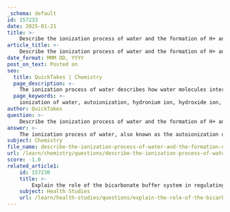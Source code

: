 ```yaml
---
_schema: default
id: 157233
date: 2025-01-21
title: >-
    Describe the ionization process of water and the formation of H+ and OH- ions.
article_title: >-
    Describe the ionization process of water and the formation of H+ and OH- ions.
date_format: MMM DD, YYYY
post_on_text: Posted on
seo:
  title: QuickTakes | Chemistry
  page_description: >-
    The ionization process of water describes how water molecules interact to form hydronium and hydroxide ions, establishing equilibrium and influencing the chemistry of acids and bases.
  page_keywords: >-
    ionization of water, autoionization, hydronium ion, hydroxide ion, equilibrium, concentrations, acids, bases, hydrogen bonding, pH scale, chemical reactions, aqueous solutions
author: QuickTakes
question: >-
    Describe the ionization process of water and the formation of H+ and OH- ions.
answer: >-
    The ionization process of water, also known as the autoionization of water, is a fundamental chemical reaction that occurs in pure water. This process can be represented by the following equilibrium reaction:\n\n$$\nH_2O(l) + H_2O(l) \rightleftharpoons H_3O^+(aq) + OH^-(aq)\n$$\n\nIn this reaction, two water molecules interact. One water molecule donates a proton (H⁺) to another water molecule, resulting in the formation of a hydronium ion (H₃O⁺) and a hydroxide ion (OH⁻). The (l) indicates that the species are in the liquid state, while (aq) indicates that they are dissolved in water.\n\n### Key Points of the Ionization Process:\n\n1. **Equilibrium**: The reaction is reversible, meaning that hydronium ions and hydroxide ions can recombine to form water. This establishes an equilibrium condition in pure water.\n\n2. **Concentration of Ions**: At 25°C, the concentrations of H₃O⁺ and OH⁻ in pure water are both approximately $1.0 \times 10^{-7}$ moles per liter. The product of these concentrations is constant at $[H^+][OH^-] = 1.0 \times 10^{-14}$, which is known as the ion product of water (Kw).\n\n3. **Role of Acids and Bases**: When an acid is added to water, it increases the concentration of H⁺ ions, which in turn affects the equilibrium and can decrease the concentration of OH⁻ ions. Conversely, adding a base increases the concentration of OH⁻ ions and decreases the concentration of H⁺ ions.\n\n4. **Hydrogen Bonding**: The extensive hydrogen bonding in water contributes to its unique properties, including its high surface tension, heat of vaporization, and viscosity. These properties are significant in biological and chemical processes.\n\n5. **pH Scale**: The concentration of H⁺ ions in a solution is used to determine its pH, which is a measure of acidity or basicity. A neutral pH of 7 corresponds to equal concentrations of H⁺ and OH⁻ ions.\n\nIn summary, the ionization of water is a crucial process that underlies many chemical reactions in aqueous solutions, influencing the behavior of acids, bases, and the overall chemistry of biological systems.
subject: Chemistry
file_name: describe-the-ionization-process-of-water-and-the-formation-of-h-and-oh-ions.md
url: /learn/chemistry/questions/describe-the-ionization-process-of-water-and-the-formation-of-h-and-oh-ions
score: -1.0
related_article1:
    id: 157230
    title: >-
        Explain the role of the bicarbonate buffer system in regulating blood pH.
    subject: Health Studies
    url: /learn/health-studies/questions/explain-the-role-of-the-bicarbonate-buffer-system-in-regulating-blood-ph
---
```


&nbsp;